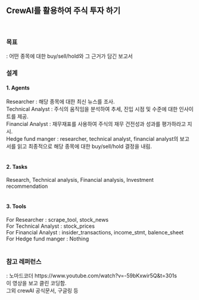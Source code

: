 <div>
<h2>CrewAI를 활용하여 주식 투자 하기</h2>
</div>
<br>

<div>
<h3>목표</h3>
: 어떤 종목에 대한 buy/sell/hold와 그 근거가 담긴 보고서
</div>

<div>
<h3>설계</h3>
<h4>1. Agents</h4>
    Researcher : 해당 종목에 대한 최신 뉴스를 조사. <br>
    Technical Analyst  : 주식의 움직임을 분석하여 추세, 진입 시점 및 수준에 대한 인사이트를 제공.  <br>
    Financial Analyst : 재무재표를 사용하여 주식의 재무 건전성과 성과를 평가하라고 지시.  <br>
    Hedge fund manger :  researcher, technical analyst, financial analyst의 보고서를 읽고 최종적으로 해당 종목에 대한 buy/sell/hold 결정을 내림.  <br>
<br>
<h4>2. Tasks</h4>
   Research, Technical analysis, Financial analysis, Investment recommendation  <br>
<br>
<h4>3. Tools</h4>
   For Researcher : scrape_tool, stock_news  <br>
   For Technical Analyst : stock_prices  <br>
   For Financial Analyst : insider_transactions, income_stmt, balence_sheet  <br>
   For Hedge fund manger : Nothing  <br>
<br>
</div>

<div>
<h3>참고 레퍼런스</h3>
: 노마드코더 https://www.youtube.com/watch?v=-59bKxwir5Q&t=301s <br>
이 영상을 보고 클린 코딩함. <br>
그외 crewAI 공식문서, 구글링 등 <br>
</div>












